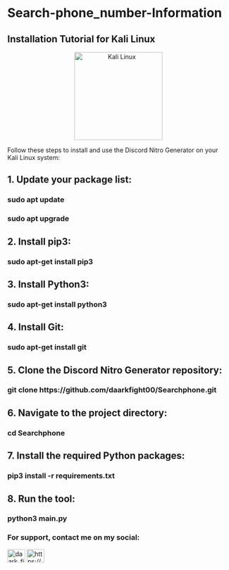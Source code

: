 # Search-phone_number-Information
## Installation Tutorial for Kali Linux

<div align="center">
  <img src="https://www.generacionyrd.com/wp-content/uploads/2020/08/KALI-LINUX.jpg" alt="Kali Linux" width="200"/>
</div>

Follow these steps to install and use the Discord Nitro Generator on your Kali Linux system:

<h2 align="left">1. Update your package list:</h2>
<h3 align="left">sudo apt update</h3>
<h3 align="left">sudo apt upgrade</h3>
<h2 align="left">2. Install pip3:</h2>
<h3 align="left">sudo apt-get install pip3</h3>
<h2 align="left">3. Install Python3:</h2>
<h3 align="left">sudo apt-get install python3</h3>
<h2 align="left">4. Install Git:</h2>
<h3 align="left">sudo apt-get install git</h3>
<h2 align="left">5. Clone the Discord Nitro Generator repository:</h2>
<h3 align="left">git clone https://github.com/daarkfight00/Searchphone.git</h3>
<h2 align="left">6. Navigate to the project directory:</h2>
<h3 align="left">cd Searchphone</h3>
<h2 align="left">7. Install the required Python packages:</h2>
<h3 align="left">pip3 install -r requirements.txt</h3>
<h2 align="left">8. Run the tool:</h2>
<h3 align="left">python3 main.py</h3>

<h3 align="left">For support, contact me on my social:</h3>
<p align="left">
<a href="https://twitter.com/daark_fighter" target="blank"><img align="center" src="https://raw.githubusercontent.com/rahuldkjain/github-profile-readme-generator/master/src/images/icons/Social/twitter.svg" alt="daark_fighter" height="30" width="40" /></a>
<a href="https://discord.gg/cZxBaJ32yk" target="blank"><img align="center" src="https://raw.githubusercontent.com/rahuldkjain/github-profile-readme-generator/master/src/images/icons/Social/discord.svg" alt="https://discord.gg/cZxBaJ32yk" height="30" width="40" /></a>
</p>
